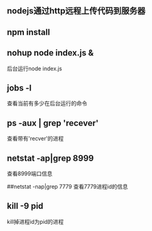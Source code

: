 ## nodejs通过http远程上传代码到服务器

## npm install

## nohup node index.js &
后台运行node index.js

## jobs -l
查看当前有多少在后台运行的命令

## ps -aux | grep 'recever'
查看带有'recver'的进程

## netstat -ap|grep 8999
查看8999端口信息

##netstat -nap|grep 7779
查看7779进程id的信息

## kill -9 pid
kill掉进程id为pid的进程
